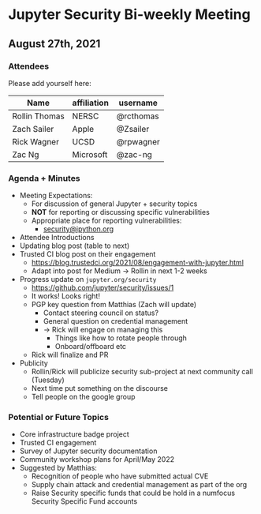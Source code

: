 # Jupyter Security Bi-weekly Meeting

## August 27th, 2021

### Attendees

Please add yourself here:

| Name          | affiliation                 | username         |
| ------------- | --------------------------- | -----------------|
| Rollin Thomas | NERSC                       | @rcthomas        |
| Zach Sailer   | Apple                       | @Zsailer         | 
| Rick Wagner   | UCSD                       | @rpwagner         |
| Zac Ng        | Microsoft                   | @zac-ng          |

### Agenda + Minutes

* Meeting Expectations:
    * For discussion of general Jupyter + security topics
    * **NOT** for reporting or discussing specific vulnerabilities
    * Appropriate place for reporting vulnerabilities:
        * security@ipython.org
* Attendee Introductions
* Updating blog post (table to next)
* Trusted CI blog post on their engagement
    * https://blog.trustedci.org/2021/08/engagement-with-jupyter.html
    * Adapt into post for Medium -> Rollin in next 1-2 weeks
* Progress update on `jupyter.org/security`
    * https://github.com/jupyter/security/issues/1
    * It works! Looks right!
    * PGP key question from Matthias (Zach will update)
        * Contact steering council on status?
        * General question on credential management
        * -> Rick will engage on managing this
            * Things like how to rotate people through
            * Onboard/offboard etc
    * Rick will finalize and PR
* Publicity
    * Rollin/Rick will publicize security sub-project at next community call (Tuesday)
    * Next time put something on the discourse
    * Tell people on the google group

### Potential or Future Topics

* Core infrastructure badge project
* Trusted CI engagement
* Survey of Jupyter security documentation
* Community workshop plans for April/May 2022
* Suggested by Matthias:
    * Recognition of people who have submitted actual CVE
    * Supply chain attack and credential management as part of the org
    * Raise Security specific funds that could be hold in a numfocus Security Specific Fund accounts
